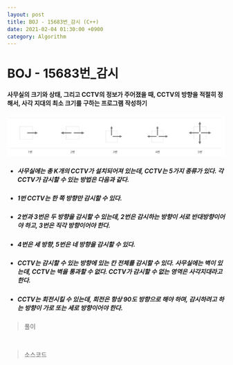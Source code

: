 ```yaml
---
layout: post
title: BOJ - 15683번_감시 (C++)
date: 2021-02-04 01:30:00 +0900
category: Algorithm
---
```


# BOJ - 15683번_감시

#### 사무실의 크기와 상태, 그리고 CCTV의 정보가 주어졌을 때, CCTV의 방향을 적절히 정해서, 사각 지대의 최소 크기를 구하는 프로그램 작성하기

![BOJ-15683](/public/img/BOJ-15683.PNG)

- ##### 사무실에는 총 K개의 CCTV가 설치되어져 있는데, CCTV는 5가지 종류가 있다. 각 CCTV가 감시할 수 있는 방법은 다음과 같다.

- #####  1번 CCTV는 한 쪽 방향만 감시할 수 있다. 

- ##### 2번과 3번은 두 방향을 감시할 수 있는데, 2번은 감시하는 방향이 서로 반대방향이어야 하고, 3번은 직각 방향이어야 한다.

- ##### 4번은 세 방향, 5번은 네 방향을 감시할 수 있다.

- ##### CCTV는 감시할 수 있는 방향에 있는 칸 전체를 감시할 수 있다. 사무실에는 벽이 있는데, CCTV는 벽을 통과할 수 없다. CCTV가 감시할 수 없는 영역은 사각지대라고 한다.

- ##### CCTV는 회전시킬 수 있는데, 회전은 항상 90도 방향으로 해야 하며, 감시하려고 하는 방향이 가로 또는 세로 방향이어야 한다.

> 풀이



<br/>

> 소스코드

```c++

```

